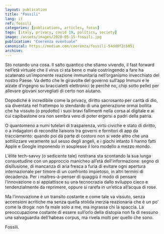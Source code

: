 ```yaml
---
layout: publication
title: "Fossili"
lang: it
ref: fossili
categories: [publications, articles, focus]
tags: [italy, privacy, covid 19, politics, society]
image: /assets/images/2020-05-15-fossili.jpg
publication: "Coerenza eventuale"
canonical: https://medium.com/coerenza/fossili-54dd0f2c6851
archive:
---
```


Sto notando una cosa. Il salto quantico che stiamo vivendo, il fast forward nell’età virtuale che il virus ci sta bene o male costringendo a fare ha scatenato un’imponente reazione immunitaria nell’organismo invecchiato del nostro Paese. Va detto che le giravolte del governo sull’app Immuni e le alzate d’ingegno su braccialetti elettronici (e perché no, chip sotto pelle) per allevare giovani sorvegliati di certo non aiutano.

Dopodiché è incredibile come la privacy, diritto sacrosanto per carità di dio, sia diventata nel frattempo lo stendardo di una generazione ormai bollita che ha vissuto (o prodotto) i suoi bravi fallimenti nella corsa al digitale e ai cui capibastone ora non sembra vero di poter ergersi a padri della patria.

O quantomeno a numi tutelari di trasparenza, virtù civiche e stato di diritto, o a indagatori di recondite liaisons tra governi e fornitori di app da tracciamento: quando poi da parte di costoro non si vede altro che una sottilizzare veramente sul sesso degli angeli, e i giochi intanto li hanno fatti Apple e Google imponendo in souplesse il loro modello a mezzo mondo.

L’élite tech-savvy (o sedicente tale) nostrana sta scontando la sua lunga consuetudine con un approccio manicheo all’età dell'informazione: segno di disillusione, di mancanza di aria fresca a furia di evitare ogni apertura internazionale per timore di un confronto impietoso, in altri termini di decadenza. Per i maîtres-à-penser di quaggiù il modo di pensare l’innovazione o si appiattisce su una tecnocrazia dallo sviluppo cieco e tendenzialmente da reprimere, oppure si rarefa in un’etica all’acqua di rose.

Ma l’innovazione è un transito costante e come tale va vissuto, senza accensioni acritiche ma senza quella stolida inerzia reazionaria che è un po’ come la droga: non fa male solo a me, ma ingrassa chi la spaccia. La preoccupazione costante di essere sull’orlo della distopia non fa di nessuno una salvaguardia dell’habeas corpus, ma rivela molti per quello che sono.

Fossili.
